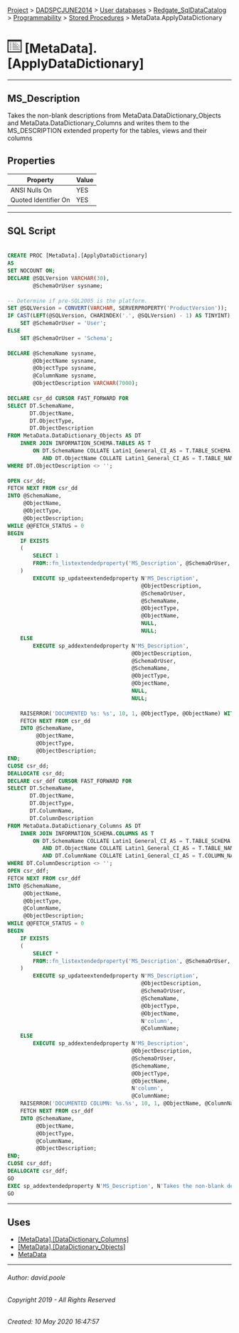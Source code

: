 #### 

[Project](../../../../../readme.md) > [DADSPCJUNE2014](../../../../readme.md) > [User databases](../../../readme.md) > [Redgate_SqlDataCatalog](../../readme.md) > [Programmability](../readme.md) > [Stored Procedures](Stored_Procedures.md) > MetaData.ApplyDataDictionary

# ![Stored Procedures](../../../../../Images/StoredProcedure32.png) [MetaData].[ApplyDataDictionary]

---

## <a name="#description"></a>MS_Description

Takes the non-blank descriptions from MetaData.DataDictionary_Objects and MetaData.DataDictionary_Columns and writes them to the MS_DESCRIPTION extended property for the tables, views and their columns

## <a name="#properties"></a>Properties

| Property | Value |
|---|---|
| ANSI Nulls On | YES |
| Quoted Identifier On | YES |


---

## <a name="#sqlscript"></a>SQL Script

```sql

CREATE PROC [MetaData].[ApplyDataDictionary]
AS
SET NOCOUNT ON;
DECLARE @SQLVersion VARCHAR(30),
        @SchemaOrUser sysname;

-- Determine if pre-SQL2005 is the platform.
SET @SQLVersion = CONVERT(VARCHAR, SERVERPROPERTY('ProductVersion'));
IF CAST(LEFT(@SQLVersion, CHARINDEX('.', @SQLVersion) - 1) AS TINYINT) < 9
    SET @SchemaOrUser = 'User';
ELSE
    SET @SchemaOrUser = 'Schema';

DECLARE @SchemaName sysname,
        @ObjectName sysname,
        @ObjectType sysname,
        @ColumnName sysname,
        @ObjectDescription VARCHAR(7000);

DECLARE csr_dd CURSOR FAST_FORWARD FOR
SELECT DT.SchemaName,
       DT.ObjectName,
       DT.ObjectType,
       DT.ObjectDescription
FROM MetaData.DataDictionary_Objects AS DT
    INNER JOIN INFORMATION_SCHEMA.TABLES AS T
        ON DT.SchemaName COLLATE Latin1_General_CI_AS = T.TABLE_SCHEMA COLLATE Latin1_General_CI_AS
           AND DT.ObjectName COLLATE Latin1_General_CI_AS = T.TABLE_NAME COLLATE Latin1_General_CI_AS
WHERE DT.ObjectDescription <> '';

OPEN csr_dd;
FETCH NEXT FROM csr_dd
INTO @SchemaName,
     @ObjectName,
     @ObjectType,
     @ObjectDescription;
WHILE @@FETCH_STATUS = 0
BEGIN
    IF EXISTS
    (
        SELECT 1
        FROM::fn_listextendedproperty('MS_Description', @SchemaOrUser, @SchemaName, @ObjectType, @ObjectName, DEFAULT, DEFAULT)
    )
        EXECUTE sp_updateextendedproperty N'MS_Description',
                                          @ObjectDescription,
                                          @SchemaOrUser,
                                          @SchemaName,
                                          @ObjectType,
                                          @ObjectName,
                                          NULL,
                                          NULL;
    ELSE
        EXECUTE sp_addextendedproperty N'MS_Description',
                                       @ObjectDescription,
                                       @SchemaOrUser,
                                       @SchemaName,
                                       @ObjectType,
                                       @ObjectName,
                                       NULL,
                                       NULL;

    RAISERROR('DOCUMENTED %s: %s', 10, 1, @ObjectType, @ObjectName) WITH NOWAIT;
    FETCH NEXT FROM csr_dd
    INTO @SchemaName,
         @ObjectName,
         @ObjectType,
         @ObjectDescription;
END;
CLOSE csr_dd;
DEALLOCATE csr_dd;
DECLARE csr_ddf CURSOR FAST_FORWARD FOR
SELECT DT.SchemaName,
       DT.ObjectName,
       DT.ObjectType,
       DT.ColumnName,
       DT.ColumnDescription
FROM MetaData.DataDictionary_Columns AS DT
    INNER JOIN INFORMATION_SCHEMA.COLUMNS AS T
        ON DT.SchemaName COLLATE Latin1_General_CI_AS = T.TABLE_SCHEMA COLLATE Latin1_General_CI_AS
           AND DT.ObjectName COLLATE Latin1_General_CI_AS = T.TABLE_NAME COLLATE Latin1_General_CI_AS
           AND DT.ColumnName COLLATE Latin1_General_CI_AS = T.COLUMN_NAME COLLATE Latin1_General_CI_AS
WHERE DT.ColumnDescription <> '';
OPEN csr_ddf;
FETCH NEXT FROM csr_ddf
INTO @SchemaName,
     @ObjectName,
     @ObjectType,
     @ColumnName,
     @ObjectDescription;
WHILE @@FETCH_STATUS = 0
BEGIN
    IF EXISTS
    (
        SELECT *
        FROM::fn_listextendedproperty('MS_Description', @SchemaOrUser, @SchemaName, @ObjectType, @ObjectName, 'column', @ColumnName)
    )
        EXECUTE sp_updateextendedproperty N'MS_Description',
                                          @ObjectDescription,
                                          @SchemaOrUser,
                                          @SchemaName,
                                          @ObjectType,
                                          @ObjectName,
                                          N'column',
                                          @ColumnName;
    ELSE
        EXECUTE sp_addextendedproperty N'MS_Description',
                                       @ObjectDescription,
                                       @SchemaOrUser,
                                       @SchemaName,
                                       @ObjectType,
                                       @ObjectName,
                                       N'column',
                                       @ColumnName;
    RAISERROR('DOCUMENTED COLUMN: %s.%s', 10, 1, @ObjectName, @ColumnName) WITH NOWAIT;
    FETCH NEXT FROM csr_ddf
    INTO @SchemaName,
         @ObjectName,
         @ObjectType,
         @ColumnName,
         @ObjectDescription;
END;
CLOSE csr_ddf;
DEALLOCATE csr_ddf;
GO
EXEC sp_addextendedproperty N'MS_Description', N'Takes the non-blank descriptions from MetaData.DataDictionary_Objects and MetaData.DataDictionary_Columns and writes them to the MS_DESCRIPTION extended property for the tables, views and their columns', 'SCHEMA', N'MetaData', 'PROCEDURE', N'ApplyDataDictionary', NULL, NULL
GO

```


---

## <a name="#uses"></a>Uses

* [[MetaData].[DataDictionary_Columns]](../../Tables/DataDictionary_Columns.md)
* [[MetaData].[DataDictionary_Objects]](../../Tables/DataDictionary_Objects.md)
* [MetaData](../../Security/Schemas/MetaData.md)


---

###### Author:  david.poole

###### Copyright 2019 - All Rights Reserved

###### Created: 10 May 2020 16:47:57

